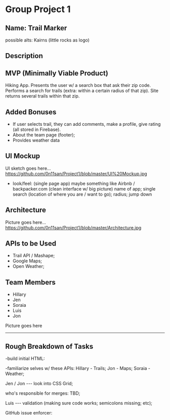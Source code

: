 # Group Project 1

## Name: Trail Marker
possible alts: Kairns (little rocks as logo)

## Description
## MVP (Minimally Viable Product)
Hiking App. Presents the user w/ a search box that ask their zip code. Performs a search for trails (extra: within a certain radius of that zip). Site returns several trails within that zip. 
## Added Bonuses
- If user selects trail, they can add comments, make a profile, give rating (all stored in Firebase).
- About the team page (footer);
- Provides weather data

## UI Mockup
UI sketch goes here...
https://github.com/0n11san/Project1/blob/master/UI%20Mockup.jpg

- look/feel: (single page app) maybe something like Airbnb / backpacker.com (clean interface w/ big picture) name of app; single search  (location of where you are / want to go); radius; jump down

## Architecture
Picture goes here...
https://github.com/0n11san/Project1/blob/master/Architecture.jpg

## APIs to be Used

- Trail API / Mashape; 
- Google Maps; 
- Open Weather;

## Team Members

- Hillary
- Jen
- Soraia
- Luis
- Jon

Picture goes here
__________________

## Rough Breakdown of Tasks
-build initial HTML: 

-familiarize selves w/ these APIs:
Hillary - Trails;
Jon - Maps;
Soraia - Weather; 

Jen / Jon --- look into CSS Grid;

who's responsible for merges: TBD;

Luis --- validation (making sure code works; semicolons missing; etc);

GitHub issue enforcer: 

 

